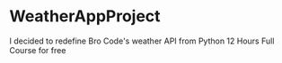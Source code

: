 # WeatherAppProject
I decided to redefine Bro Code's weather API from Python 12 Hours Full Course for free
